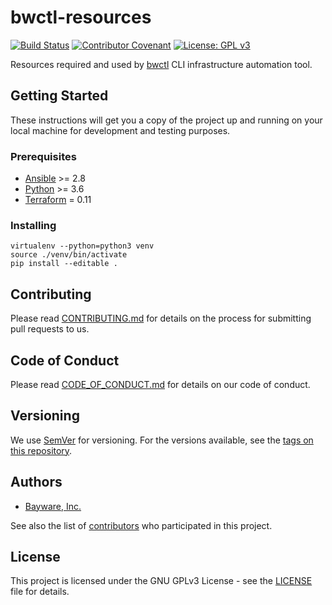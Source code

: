 # bwctl-resources

[![Build Status](https://travis-ci.org/Bayware/bwctl-resources.svg?branch=master)](https://travis-ci.org/Bayware/bwctl-resources) [![Contributor Covenant](https://img.shields.io/badge/Contributor%20Covenant-v2.0%20adopted-ff69b4.svg)](code-of-conduct.md) [![License: GPL v3](https://img.shields.io/badge/License-GPLv3-blue.svg)](https://www.gnu.org/licenses/gpl-3.0)

Resources required and used by [bwctl](https://github.com/Bayware/bwctl) CLI infrastructure automation tool.

## Getting Started

These instructions will get you a copy of the project up and running on your local machine for development and testing purposes.

### Prerequisites

- [Ansible](https://www.ansible.com/) >= 2.8
- [Python](https://www.python.org/downloads/) >= 3.6
- [Terraform](https://www.terraform.io/downloads.html) = 0.11

### Installing

```
virtualenv --python=python3 venv
source ./venv/bin/activate
pip install --editable .
```

## Contributing

Please read [CONTRIBUTING.md](./CONTRIBUTING.md) for details on the process for submitting pull requests to us.

## Code of Conduct

Please read [CODE_OF_CONDUCT.md](./CODE_OF_CONDUCT.md) for details on our code of conduct.

## Versioning

We use [SemVer](http://semver.org/) for versioning. For the versions available, see the [tags on this repository](https://github.com/Bayware/bwctl-resources/tags).

## Authors

* [Bayware, Inc.](https://www.bayware.io/)

See also the list of [contributors](https://github.com/Bayware/bwctl-resources/contributors) who participated in this project.

## License

This project is licensed under the GNU GPLv3 License - see the [LICENSE](./LICENSE) file for details.
